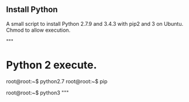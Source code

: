 ## Install Python

A small script to install Python 2.7.9 and 3.4.3 with pip2 and 3 on Ubuntu.<br>
Chmod to allow execution.

"""
# Python 2 execute.
root@root:~$ python2.7
root@root:~$ pip

root@root:~$ python3
"""

